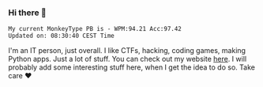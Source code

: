 ### Hi there 👋
<!-- PB START -->
```
My current MonkeyType PB is - WPM:94.21 Acc:97.42
Updated on: 08:30:40 CEST Time
```
<!-- PB END -->
I'm an IT person, just overall. I like CTFs, hacking, coding games, making Python apps. Just a lot of stuff.
You can check out my website [here](https://skill3472.github.io/).
I will probably add some interesting stuff here, when I get the idea to do so. Take care ❤️

